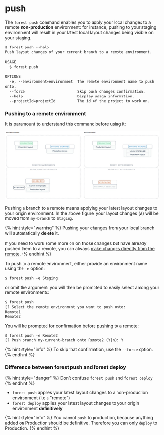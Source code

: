 # push

The `forest push` command enables you to apply your local changes to a remote **non-production** environment: for instance, pushing to your staging environment will result in your latest local layout changes being visible on your staging.

```
$ forest push --help
Push layout changes of your current branch to a remote environment.

USAGE
  $ forest push

OPTIONS
  -e, --environment=environment  The remote environment name to push onto.
  --force                        Skip push changes confirmation.
  --help                         Display usage information.
  --projectId=projectId          The id of the project to work on.
```

### Pushing to a remote environment

It is paramount to understand this command before using it:

![](<../../assets/imported/image (427).png>)

Pushing a branch to a remote means applying your latest layout changes to your origin environment. In the above figure, your layout changes (Δ) will be moved from `my-branch` to `Staging`.

{% hint style="warning" %}
Pushing your changes from your local branch will automatically **delete** it.\
\
If you need to work some more on on those changes but have already pushed them to a remote, you can always [make changes directly from the remote](../deploying-your-changes.md#making-changes-directly-from-the-remote).
{% endhint %}

To push to a remote environment, either provide an environment name using the `-e` option:

```
$ forest push -e Staging
```

or omit the argument: you will then be prompted to easily select among your remote environments:

```
$ forest push
[? Select the remote environment you want to push onto:
Remote1
Remote2
```

You will be prompted for confirmation before pushing to a remote:

```
$ forest push -e Remote2
[? Push branch my-current-branch onto Remote2 (Y|n): Y
```

{% hint style="info" %}
To skip that confirmation, use the `--force` option.
{% endhint %}

### Difference between forest push and forest deploy

{% hint style="danger" %}
Don't confuse `forest push` and `forest deploy`
{% endhint %}

- `forest push` applies your latest layout changes to a non-production environment (i.e a "remote")
- `forest deploy` applies your latest layout changes to your origin environment **definitively**

{% hint style="info" %}
You cannot `push` to production, because anything added on Production should be definitive. Therefore you can only `deploy` to Production.
{% endhint %}
